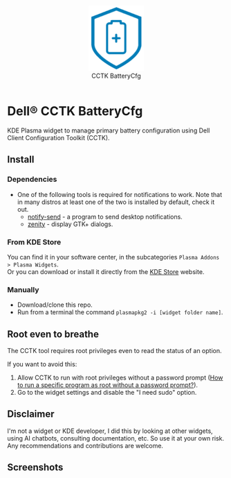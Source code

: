 <div align="center">
<picture>
  <source media="(prefers-color-scheme: dark)" srcset="logo.png">
  <img alt="Logo" src="logo.png" height="150px">
</picture>
<br>
CCTK BatteryCfg
</div>
<br>

# Dell® CCTK BatteryCfg
KDE Plasma widget to manage primary battery configuration using Dell Client Configuration Toolkit (CCTK).

## Install

### Dependencies

- One of the following tools is required for notifications to work. Note that in many distros at least one of the two is installed by default, check it out.
  - [notify-send](https://www.commandlinux.com/man-page/man1/notify-send.1.html) - a program to send desktop notifications.
  - [zenity](https://www.commandlinux.com/man-page/man1/zenity.1.html) - display GTK+ dialogs.

### From KDE Store
You can find it in your software center, in the subcategories `Plasma Addons > Plasma Widgets`.  
Or you can download or install it directly from the [KDE Store]() website.

### Manually
- Download/clone this repo.
- Run from a terminal the command `plasmapkg2 -i [widget folder name]`.

## Root even to breathe
The CCTK tool requires root privileges even to read the status of an option.

If you want to avoid this:
1. Allow CCTK to run with root privileges without a password prompt ([How to run a specific program as root without a password prompt?](https://unix.stackexchange.com/questions/18830/how-to-run-a-specific-program-as-root-without-a-password-prompt)).
2. Go to the widget settings and disable the "I need sudo" option.

## Disclaimer
I'm not a widget or KDE developer, I did this by looking at other widgets, using AI chatbots, consulting documentation, etc. So use it at your own risk.
Any recommendations and contributions are welcome.

## Screenshots
